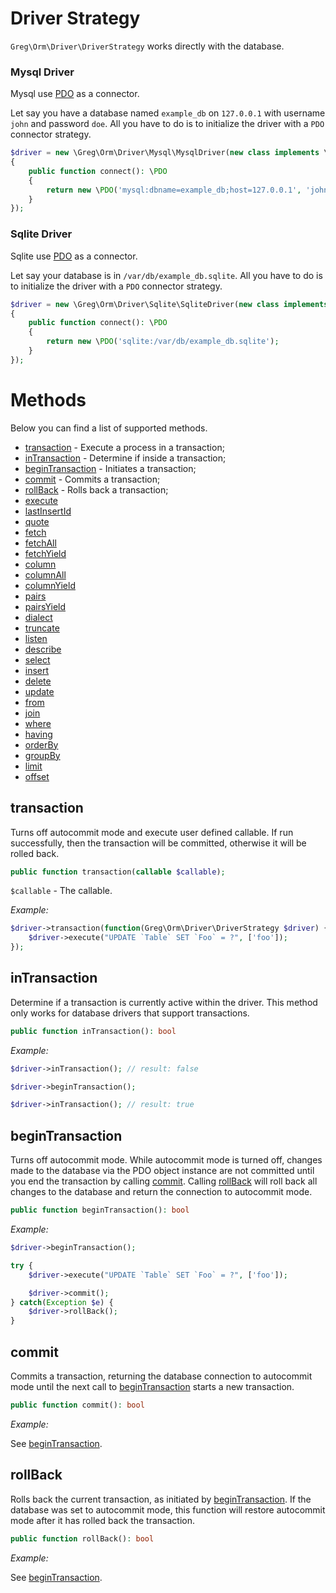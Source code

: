 # Driver Strategy

`Greg\Orm\Driver\DriverStrategy` works directly with the database.

### Mysql Driver

Mysql use [PDO](http://php.net/manual/en/class.pdo.php) as a connector.

Let say you have a database named `example_db` on `127.0.0.1` with username `john` and password `doe`.
All you have to do is to initialize the driver with a `PDO` connector strategy.

```php
$driver = new \Greg\Orm\Driver\Mysql\MysqlDriver(new class implements \Greg\Orm\Driver\PdoConnectorStrategy
{
    public function connect(): \PDO
    {
        return new \PDO('mysql:dbname=example_db;host=127.0.0.1', 'john', 'doe');
    }
});
```

### Sqlite Driver

Sqlite use [PDO](http://php.net/manual/en/class.pdo.php) as a connector.

Let say your database is in `/var/db/example_db.sqlite`.
All you have to do is to initialize the driver with a `PDO` connector strategy.

```php
$driver = new \Greg\Orm\Driver\Sqlite\SqliteDriver(new class implements \Greg\Orm\Driver\PdoConnectorStrategy
{
    public function connect(): \PDO
    {
        return new \PDO('sqlite:/var/db/example_db.sqlite');
    }
});
```

# Methods

Below you can find a list of supported methods.

* [transaction](#transaction) - Execute a process in a transaction;
* [inTransaction](#inTransaction) - Determine if inside a transaction;
* [beginTransaction](#beginTransaction) - Initiates a transaction;
* [commit](#commit) - Commits a transaction;
* [rollBack](#rollBack) - Rolls back a transaction;
* [execute](#execute)
* [lastInsertId](#lastInsertId)
* [quote](#quote)
* [fetch](#fetch)
* [fetchAll](#fetchAll)
* [fetchYield](#fetchYield)
* [column](#column)
* [columnAll](#columnAll)
* [columnYield](#columnYield)
* [pairs](#pairs)
* [pairsYield](#pairsYield)
* [dialect](#dialect)
* [truncate](#truncate)
* [listen](#listen)
* [describe](#describe)
* [select](#select)
* [insert](#insert)
* [delete](#delete)
* [update](#update)
* [from](#from)
* [join](#join)
* [where](#where)
* [having](#having)
* [orderBy](#orderBy)
* [groupBy](#groupBy)
* [limit](#limit)
* [offset](#offset)

## transaction

Turns off autocommit mode and execute user defined callable.
If run successfully, then the transaction will be committed, otherwise it will be rolled back.

```php
public function transaction(callable $callable);
```

`$callable` - The callable.

_Example:_

```php
$driver->transaction(function(Greg\Orm\Driver\DriverStrategy $driver) {
    $driver->execute("UPDATE `Table` SET `Foo` = ?", ['foo']);
});
```

## inTransaction

Determine if a transaction is currently active within the driver.
This method only works for database drivers that support transactions.

```php
public function inTransaction(): bool
```

_Example:_

```php
$driver->inTransaction(); // result: false

$driver->beginTransaction();

$driver->inTransaction(); // result: true
```

## beginTransaction

Turns off autocommit mode. While autocommit mode is turned off,
changes made to the database via the PDO object instance are not committed
until you end the transaction by calling [commit](#commit).
Calling [rollBack](#rollBack) will roll back all changes to the database and return the connection to autocommit mode.

```php
public function beginTransaction(): bool
```

_Example:_

```php
$driver->beginTransaction();

try {
    $driver->execute("UPDATE `Table` SET `Foo` = ?", ['foo']);

    $driver->commit();
} catch(Exception $e) {
    $driver->rollBack();
}
```

## commit

Commits a transaction, returning the database connection to autocommit mode
until the next call to [beginTransaction](#beginTransaction) starts a new transaction.

```php
public function commit(): bool
```

_Example:_

See [beginTransaction](#beginTransaction).

## rollBack

Rolls back the current transaction, as initiated by [beginTransaction](#beginTransaction).
If the database was set to autocommit mode,
this function will restore autocommit mode after it has rolled back the transaction.

```php
public function rollBack(): bool
```

_Example:_

See [beginTransaction](#beginTransaction).
